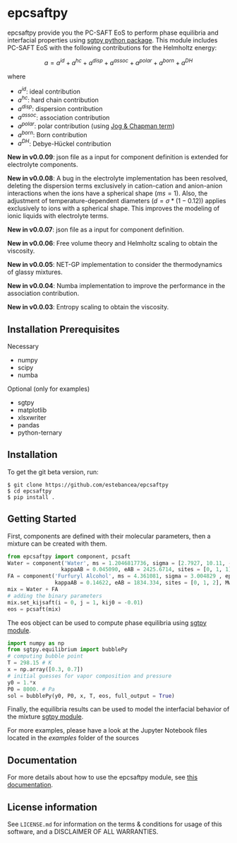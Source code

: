 
# epcsaftpy

epcsaftpy provide you the PC-SAFT EoS to perform phase equilibria and interfacial properties using [sgtpy python package](https://github.com/gustavochm/sgtpy). This module includes PC-SAFT EoS with the following contributions for the Helmholtz energy:

```math
   a = a^{id} + a^{hc} + a^{disp} + a^{assoc} + a^{polar} + a^{born} + a^{DH} 
```

where

- $a^{id}$: ideal contribution
- $a^{hc}$: hard chain contribution
- $a^{disp}$: dispersion contribution
- $a^{assoc}$: association contribution
- $a^{polar}$: polar contribution (using [Jog & Chapman term](https://doi.org/10.1080/00268979909482832))
- $a^{born}$: Born contribution
- $a^{DH}$: Debye-Hückel contribution

**New in v0.0.09**: json file as a input for component definition is extended for electrolyte components.

**New in v0.0.08**: A bug in the electrolyte implementation has been resolved, deleting the dispersion terms exclusively in cation-cation and anion-anion interactions when the ions have a spherical shape ($ms = 1$). Also, the adjustment of temperature-dependent diameters ($d = \sigma * (1 - 0.12)$) applies exclusively to ions with a spherical shape. This improves the modeling of ionic liquids with electrolyte terms.

**New in v0.0.07**: json file as a input for component definition.

**New in v0.0.06**: Free volume theory and Helmholtz scaling to obtain the viscosity.

**New in v0.0.05**: NET-GP implementation to consider the thermodynamics of glassy mixtures.

**New in v0.0.04**: Numba implementation to improve the performance in the association contribution.

**New in v0.0.03**: Entropy scaling to obtain the viscosity.


## Installation Prerequisites

Necessary

- numpy
- scipy
- numba


Optional (only for examples)

- sgtpy
- matplotlib
- xlsxwriter
- pandas
- python-ternary

## Installation


To get the git beta version, run:
```console
$ git clone https://github.com/estebancea/epcsaftpy
$ cd epcsaftpy
$ pip install .
```
    
## Getting Started

First, components are defined with their molecular parameters, then a mixture can be created with them.

```python
from epcsaftpy import component, pcsaft
Water = component('Water', ms = 1.2046817736, sigma = [2.7927, 10.11, -0.01775, -1.417, -0.01146], eps = 353.9449,
                 kappaAB = 0.045090, eAB = 2425.6714, sites = [0, 1, 1], Mw = 18.01528)
FA = component('Furfuryl Alcohol', ms = 4.361081, sigma = 3.004829 , eps = 218.33885, 
               kappaAB = 0.14622, eAB = 1834.334, sites = [0, 1, 2], Mw = 98.1014)
mix = Water + FA
# adding the binary parameters
mix.set_kijsaft(i = 0, j = 1, kij0 = -0.01)
eos = pcsaft(mix)
```
The eos object can be used to compute phase equilibria using [sgtpy module](https://github.com/gustavochm/sgtpy).

```python
import numpy as np
from sgtpy.equilibrium import bubblePy
# computing bubble point
T = 298.15 # K
x = np.array([0.3, 0.7])
# initial guesses for vapor composition and pressure
y0 = 1.*x
P0 = 8000. # Pa
sol = bubblePy(y0, P0, x, T, eos, full_output = True)
```
Finally, the equilibria results can be used to model the interfacial behavior of the mixture [sgtpy module](https://github.com/gustavochm/sgtpy).

For more examples, please have a look at the Jupyter Notebook files
located in the *examples* folder of the sources

## Documentation

For more details about how to use the epcsaftpy module, see [this documentation](https://github.com/estebancea/epcsaftpy/tree/main/docs).

## License information
See `LICENSE.md` for information on the terms & conditions for usage
of this software, and a DISCLAIMER OF ALL WARRANTIES.
